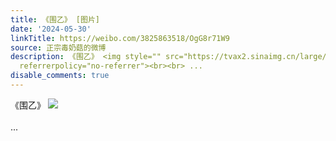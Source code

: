 ```yaml
---
title: 《围乙》 [图片]
date: '2024-05-30'
linkTitle: https://weibo.com/3825863518/OgG8r71W9
source: 正宗毒奶菇的微博
description: 《围乙》 <img style="" src="https://tvax2.sinaimg.cn/large/e40a0b5ely1hq7knhtypsj20el0bl0tx.jpg"
  referrerpolicy="no-referrer"><br><br> ...
disable_comments: true
---
```

《围乙》 <img style="" src="https://tvax2.sinaimg.cn/large/e40a0b5ely1hq7knhtypsj20el0bl0tx.jpg" referrerpolicy="no-referrer"><br><br> ...